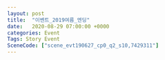 ```yaml
---
layout: post
title:  "이벤트_2019여름_엔딩"
date:   2020-08-29 07:00:00 +0000
categories: Event
Tags: Story Event
SceneCode: ["scene_evt190627_cp0_q2_s10,7429311"]
---
```

